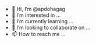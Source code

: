 - 👋 Hi, I’m @apdohagag
- 👀 I’m interested in ...
- 🌱 I’m currently learning ...
- 💞️ I’m looking to collaborate on ...
- 📫 How to reach me ...

<!---
apdohagag/apdohagag is a ✨ special ✨ repository because its `README.md` (this file) appears on your GitHub profile.
You can click the Preview link to take a look at your changes.
--->
